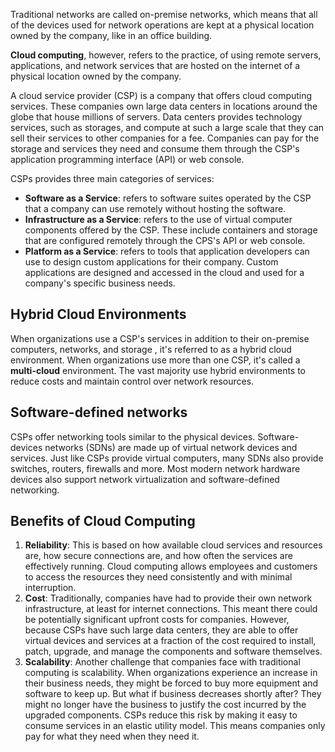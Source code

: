 
Traditional networks are called on-premise networks, which means that all of the devices used for network operations are kept at a physical location owned by the company, like in an office building. 

**Cloud computing**, however, refers to the practice, of using remote servers, applications, and network services that are hosted on the internet of a physical location owned by the company.

A cloud service provider (CSP) is a company that offers cloud computing services. These companies own large data centers in locations around the globe that house millions of servers. Data centers provides technology services, such as storages, and compute at such a large scale that they can sell their services to other companies for a fee. Companies can pay for the storage and services they need and consume them through the CSP's application programming interface (API) or web console.

CSPs provides three main categories of services:

* **Software as a Service**: refers to software suites operated by the CSP that a company can use remotely without hosting the software.
* **Infrastructure as a Service**: refers to the use of virtual computer components offered by the CSP. These include containers and storage that are configured remotely through the CPS's API or web console.
* **Platform as a Service**: refers to tools that application developers can use to design custom applications for their company. Custom applications are designed and accessed in the cloud and used for a company's specific business needs.

## Hybrid Cloud Environments

When organizations use a CSP's services in addition to their on-premise computers, networks, and storage , it's referred to as a hybrid cloud environment. When organizations use more than one CSP, it's called a **multi-cloud** environment. The vast majority use hybrid environments to reduce costs and maintain control over network resources.

## Software-defined networks

CSPs offer networking tools similar to the physical devices. Software-devices networks (SDNs) are made up of virtual network devices and services. Just like CSPs provide virtual computers, many SDNs also provide switches, routers, firewalls and more. Most modern network hardware devices also support network virtualization and software-defined networking.

## Benefits of Cloud Computing

1. **Reliability**: This is based on how available cloud services and resources are, how secure connections are, and how often the services are effectively running. Cloud computing allows employees and customers to access the resources they need consistently and with minimal interruption.
2. **Cost**: Traditionally, companies have had to provide their own network infrastructure, at least for internet connections. This meant there could be potentially significant upfront costs for companies. However, because CSPs have such large data centers, they are able to offer virtual devices and services at a fraction of the cost required to install, patch, upgrade, and manage the components and software themselves.
3. **Scalability**: Another challenge that companies face with traditional computing is scalability. When organizations experience an increase in their business needs, they might be forced to buy more equipment and software to keep up. But what if business decreases shortly after? They might no longer have the business to justify the cost incurred by the upgraded components. CSPs reduce this risk by making it easy to consume services in an elastic utility model. This means companies only pay for what they need when they need it.